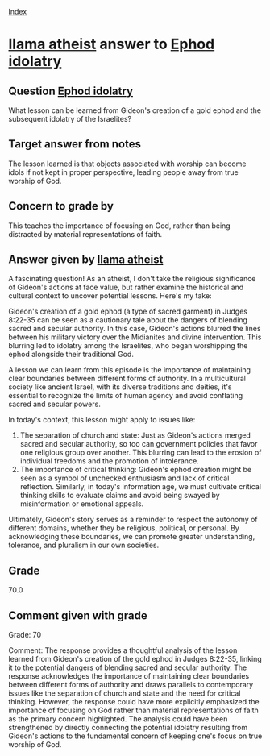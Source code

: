 
[Index](../../index.md)
# [llama atheist](../../answering_models/llama_atheist.md) answer to [Ephod idolatry](../../questions/Ephod_idolatry.md)

## Question [Ephod idolatry](../../questions/Ephod_idolatry.md)
What lesson can be learned from Gideon's creation of a gold ephod and the subsequent idolatry of the Israelites?

## Target answer from notes
The lesson learned is that objects associated with worship can become idols if not kept in proper perspective, leading people away from true worship of God.

## Concern to grade by
This teaches the importance of focusing on God, rather than being distracted by material representations of faith.

## Answer given by [llama atheist](../../answering_models/llama_atheist.md)
A fascinating question! As an atheist, I don't take the religious significance of Gideon's actions at face value, but rather examine the historical and cultural context to uncover potential lessons. Here's my take:

Gideon's creation of a gold ephod (a type of sacred garment) in Judges 8:22-35 can be seen as a cautionary tale about the dangers of blending sacred and secular authority. In this case, Gideon's actions blurred the lines between his military victory over the Midianites and divine intervention. This blurring led to idolatry among the Israelites, who began worshipping the ephod alongside their traditional God.

A lesson we can learn from this episode is the importance of maintaining clear boundaries between different forms of authority. In a multicultural society like ancient Israel, with its diverse traditions and deities, it's essential to recognize the limits of human agency and avoid conflating sacred and secular powers.

In today's context, this lesson might apply to issues like:

1. The separation of church and state: Just as Gideon's actions merged sacred and secular authority, so too can government policies that favor one religious group over another. This blurring can lead to the erosion of individual freedoms and the promotion of intolerance.
2. The importance of critical thinking: Gideon's ephod creation might be seen as a symbol of unchecked enthusiasm and lack of critical reflection. Similarly, in today's information age, we must cultivate critical thinking skills to evaluate claims and avoid being swayed by misinformation or emotional appeals.

Ultimately, Gideon's story serves as a reminder to respect the autonomy of different domains, whether they be religious, political, or personal. By acknowledging these boundaries, we can promote greater understanding, tolerance, and pluralism in our own societies.

## Grade
70.0

## Comment given with grade
Grade: 70

Comment: The response provides a thoughtful analysis of the lesson learned from Gideon's creation of the gold ephod in Judges 8:22-35, linking it to the potential dangers of blending sacred and secular authority. The response acknowledges the importance of maintaining clear boundaries between different forms of authority and draws parallels to contemporary issues like the separation of church and state and the need for critical thinking. However, the response could have more explicitly emphasized the importance of focusing on God rather than material representations of faith as the primary concern highlighted. The analysis could have been strengthened by directly connecting the potential idolatry resulting from Gideon's actions to the fundamental concern of keeping one's focus on true worship of God.

